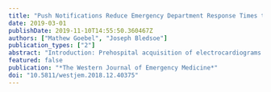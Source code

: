 ```yaml
---
title: "Push Notifications Reduce Emergency Department Response Times to Prehospital ST-segment Elevation Myocardial Infarction"
date: 2019-03-01
publishDate: 2019-11-10T14:55:50.360467Z
authors: ["Mathew Goebel", "Joseph Bledsoe"]
publication_types: ["2"]
abstract: "Introduction: Prehospital acquisition of electrocardiograms (ECG) has been consistently associated with reduced door-to-balloon times in the treatment of ST-segment myocardial infarction (STEMI). There is little evidence establishing best hospital practices once the ECG has been received by the emergency department (ED). This study evaluates the use of a push notification system to reduce delays in cardiac catheterization lab (CCL) activation for prehospital STEMI. Methods: In this prospective before-and-after study, we collected prehospital ECGs with computer interpretation of STEMI from May 2012 to October 2013. Push notifications were implemented June 1, 2013. During the study period, we collected timestamps of when the prehospital ECG was received (email timestamp of receiving account), CCL team activation (timestamp in paging system), and patient arrival (timestamp in ED tracking board). When prehospital ECGs were received in the ED, an audible alert was played via the Vocera WiFi communication system, notifying nursing staff that an ECG was available for physician interpretation. We compared the time from receiving the ECG to activation of the CCL before and after the audible notification was implemented. Results: Of the 56 cases received, we included 45 in our analysis (20 cases with pre-arrival CCL activation and 25 with post-arrival activation). For the pre-arrival group, the interval from ECG received to CCL activation prior to implementation was 9.1 minutes with a standard deviation (SD) of 5.7 minutes. After implementation, the interval was reduced to 3.33 minutes with a SD of 1.63 minutes. Delay was decreased by 5.8 minutes (p textless 0.01). Post-implementation activation times were more consistent, demonstrated by a decrease in SD from 5.75 to 1.63 min (p textless 0.01). For patients with CCL activation after arrival, there was no significant change in mean delay after implementation. Conclusion: In this small, single-center observational study, we demonstrated that the use of push notifications to ED staff alerting that a prehospital STEMI ECG was received correlated with a small reduction in, and increased consistency of, ED CCL activation."
featured: false
publication: "*The Western Journal of Emergency Medicine*"
doi: "10.5811/westjem.2018.12.40375"
---
```


